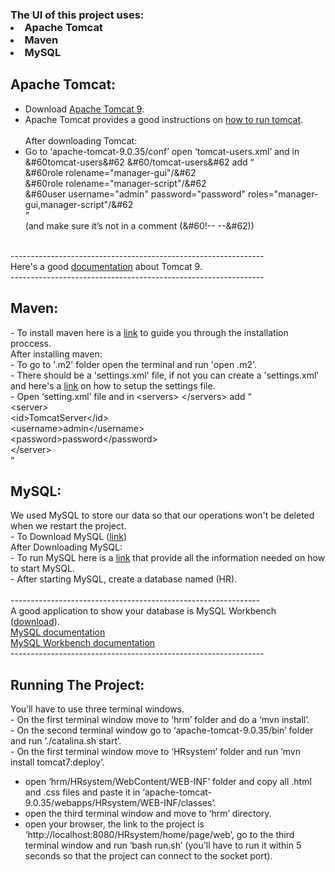 <html>
<body>
<h3>
The UI of this project uses: 
    <li>Apache Tomcat</li>
    <li>Maven</li>
    <li>MySQL</li>
</h3>
<h2>Apache Tomcat:</h2>
<p>

- Download <a href="https://tomcat.apache.org/download-90.cgi" target="_blank">Apache Tomcat 9</a>.<br>
- Apache Tomcat provides a good instructions on <a href="https://tomcat.apache.org/tomcat-9.0-doc/RUNNING.txt" target="_blank">how to run tomcat</a>.<br><br>
After downloading Tomcat:<br>
- Go to ‘apache-tomcat-9.0.35/conf’ open ‘tomcat-users.xml’ and in &#60tomcat-users&#62 &#60/tomcat-users&#62 add “<br>
&#60role rolename="manager-gui"/&#62<br>
&#60role rolename="manager-script"/&#62<br>
&#60user username="admin" password="password" roles="manager-gui,manager-script"/&#62<br>
“<br>
(and make sure it’s not in a comment (&#60!-- --&#62))<br>
<br>
---------------------------------------------------------------<br>
Here's a good <a href="https://tomcat.apache.org/tomcat-9.0-doc/index.html" target="_blank">documentation</a> about Tomcat 9.<br>
---------------------------------------------------------------<br>
</p>

<h2>Maven:</h2>
<p>
- To install maven here is a <a href="https://maven.apache.org/install.html" target="_blank">link</a> to guide you through the installation proccess.<br>
After installing maven:<br>
- To go to '.m2' folder open the terminal and run 'open .m2'.<br>
- There should be a 'settings.xml' file, if not you can create a 'settings.xml' and here's a <a href="https://maven.apache.org/settings.html" target="_blank">link</a> on how to setup the settings file.<br>
- Open ‘setting.xml’ file and in &#60servers&#62 &#60/servers&#62 add “<br>
&#60server&#62<br>
	&#60id&#62TomcatServer&#60/id&#62<br>
	&#60username&#62admin&#60/username&#62<br>
	&#60password&#62password&#60/password&#62<br>
&#60/server&#62<br>
“
</p>

<h2>MySQL:</h2>
<p>
We used MySQL to store our data so that our operations won't be deleted when we restart the project.<br>
- To Download MySQL (<a href="https://dev.mysql.com/downloads/shell/" target="_blank">link</a>)<br>
 After Downloading MySQL:<br> 
- To run MySQL here is a <a href="https://dev.mysql.com/doc/mysql-getting-started/en/" target"_blank">link</a> that provide all the information needed on how to start MySQL.<br>
- After starting MySQL, create a database named (HR).<br>
<br>
--------------------------------------------------------------<br>
A good application to show your database is MySQL Workbench (<a href="https://dev.mysql.com/downloads/workbench/" target="_blank">download</a>).<br>
<a href="https://dev.mysql.com/doc/refman/8.0/en/" target="_blank">MySQL documentation</a><br>
<a href="https://dev.mysql.com/doc/workbench/en/" target="_blank">MySQL Workbench documentation</a><br>
---------------------------------------------------------------<br>
</p>
<h2>Running The Project:</h2>
<p>
You’ll have to use three terminal windows.<br>
- On the first terminal window move to ‘hrm’ folder and do a ‘mvn install’.<br>
- On the second terminal window go to ‘apache-tomcat-9.0.35/bin’ folder and run ‘./catalina.sh start’.<br>
- On the first terminal window move to ‘HRsystem’ folder and run ‘mvn install tomcat7:deploy’.<br>

- open ‘hrm/HRsystem/WebContent/WEB-INF’ folder and copy all .html and .css files and paste it in ‘apache-tomcat-9.0.35/webapps/HRsystem/WEB-INF/classes’.<br>
- open the third terminal window and move to ‘hrm’ directory.<br>
- open your browser, the link to the project is ‘http://localhost:8080/HRsystem/home/page/web’, go to the third terminal window and run ‘bash run.sh’ (you'll have to run it within 5 seconds so that the project can connect to the socket port).<br>
</p>

</body>
</html>
